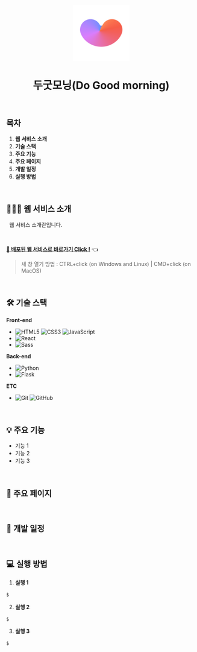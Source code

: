 <div align="center">
  <br />
  <img src="./images/do-good-morning_logo.png" alt="Do Good Morning" height="150px" />
  <h1>두굿모닝(Do Good morning)</h1>
  <a href="#">
  <!-- <img src="https://img.shields.io/badge/GitHub%20Pages-Active-AEF359?&logo=github&logoColor=white" alt="GitHub-Pages" /> -->
  </a>
  <br />
</div>

## 목차

1. **웹 서비스 소개**
2. **기술 스택**
3. **주요 기능**
4. **주요 페이지**
5. **개발 일정**
6. **실행 방법**

<br />

## 💁🏻‍♂ 웹 서비스 소개

&nbsp;&nbsp;웹 서비스 소개란입니다.

<br />

[**🔗 배포된 웹 서비스로 바로가기 Click !**](#) 👈

> 새 창 열기 방법 : CTRL+click (on Windows and Linux) | CMD+click (on MacOS)

<br />

## 🛠 기술 스택

**Front-end**

- ![HTML5](https://img.shields.io/badge/-HTML5-E34F26?&logo=html5&logoColor=white) ![CSS3](https://img.shields.io/badge/-CSS3-1572B6?&logo=css3&logoColor=white) ![JavaScript](https://img.shields.io/badge/-JavaScript-F7DF1E?&logo=javascript&logoColor=white)
- ![React](https://img.shields.io/badge/-React-61DAFB?&logo=react&logoColor=white)
- ![Sass](https://img.shields.io/badge/-Sass-CC6699?&logo=sass&logoColor=white)

**Back-end**

- ![Python](https://img.shields.io/badge/-Python-3776AB?&logo=python&logoColor=white)
- ![Flask](https://img.shields.io/badge/-Flask-333?&logo=flask&logoColor=white)

**ETC**

- ![Git](https://img.shields.io/badge/-Git-F05032?&logo=git&logoColor=white) ![GitHub](https://img.shields.io/badge/-GitHub-181717?&logo=github&logoColor=white)

<br />

## 💡 주요 기능

- 기능 1
- 기능 2
- 기능 3

<br />

## 📄 주요 페이지

<br />

## 📅 개발 일정

<br />

## 💻 실행 방법

1. **실행 1**

```bash
$
```

2. **실행 2**

```bash
$
```

3. **실행 3**

```bash
$
```
